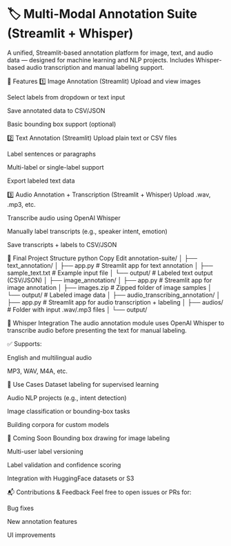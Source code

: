 # 🏷️ Multi-Modal Annotation Suite (Streamlit + Whisper)
A unified, Streamlit-based annotation platform for image, text, and audio data — designed for machine learning and NLP projects.
Includes Whisper-based audio transcription and manual labeling support.

📌 Features
1️⃣ Image Annotation (Streamlit)
Upload and view images

Select labels from dropdown or text input

Save annotated data to CSV/JSON

Basic bounding box support (optional)

2️⃣ Text Annotation (Streamlit)
Upload plain text or CSV files

Label sentences or paragraphs

Multi-label or single-label support

Export labeled text data

3️⃣ Audio Annotation + Transcription (Streamlit + Whisper)
Upload .wav, .mp3, etc.

Transcribe audio using OpenAI Whisper

Manually label transcripts (e.g., speaker intent, emotion)

Save transcripts + labels to CSV/JSON

📁 Final Project Structure
python
Copy
Edit
annotation-suite/
│
├── text_annotation/
│   ├── app.py                  # Streamlit app for text annotation
│   ├── sample_text.txt         # Example input file
│   └── output/                 # Labeled text output (CSV/JSON)
│
├── image_annotation/
│   ├── app.py                  # Streamlit app for image annotation
│   ├── images.zip              # Zipped folder of image samples
│   └── output/                 # Labeled image data
│
├── audio_transcribing_annotation/
│   ├── app.py                  # Streamlit app for audio transcription + labeling
│   ├── audios/                 # Folder with input .wav/.mp3 files
│   └── output/       

🤖 Whisper Integration
The audio annotation module uses OpenAI Whisper to transcribe audio before presenting the text for manual labeling.

✅ Supports:

English and multilingual audio

MP3, WAV, M4A, etc.

📌 Use Cases
Dataset labeling for supervised learning

Audio NLP projects (e.g., intent detection)

Image classification or bounding-box tasks

Building corpora for custom models

📣 Coming Soon
Bounding box drawing for image labeling

Multi-user label versioning

Label validation and confidence scoring

Integration with HuggingFace datasets or S3

📬 Contributions & Feedback
Feel free to open issues or PRs for:

Bug fixes

New annotation features

UI improvements
